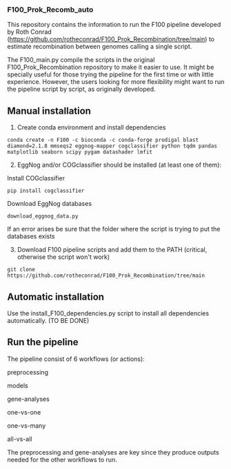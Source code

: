 ### F100_Prok_Recomb_auto
This repository contains the information to run the F100 pipeline developed by Roth Conrad (https://github.com/rotheconrad/F100_Prok_Recombination/tree/main) to estimate recombination between genomes calling a single script.

The F100_main.py compile the scripts in the original F100_Prok_Recombination repository to make it easier to use. It might be specially useful for those trying the pipeline for the first time or with little experience. However, the users looking for more flexibility might want to run the pipeline script by script, as originally developed.


## Manual installation

1. Create conda environment and install dependencies

```conda create -n F100 -c bioconda -c conda-forge prodigal blast diamond=2.1.8 mmseqs2 eggnog-mapper cogclassifier python tqdm pandas matplotlib seaborn scipy pygam datashader lmfit```

2. EggNog and/or COGclassifier should be installed (at least one of them):

Install COGclassifier

```pip install cogclassifier```

Download EggNog databases

```download_eggnog_data.py```

If an error arises be sure that the folder where the script is trying to put the databases exists

3. Download F100 pipeline scripts and add them to the PATH (critical, otherwise the script won't work)

```git clone https://github.com/rotheconrad/F100_Prok_Recombination/tree/main```

## Automatic installation

Use the install_F100_dependencies.py script to install all dependencies automatically. (TO BE DONE)


## Run the pipeline

The pipeline consist of 6 workflows (or actions):
  
  preprocessing
  
  models
  
  gene-analyses
  
  one-vs-one
  
  one-vs-many
  
  all-vs-all


The preprocessing and gene-analyses are key since they produce outputs needed for the other workflows to run.
